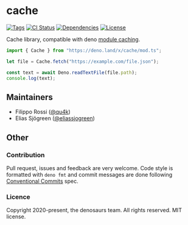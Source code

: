 # cache

[![Tags](https://img.shields.io/github/release/denosaurs/cache)](https://github.com/denosaurs/cache/releases)
[![CI Status](https://img.shields.io/github/workflow/status/denosaurs/cache/check)](https://github.com/denosaurs/cache/actions)
[![Dependencies](https://img.shields.io/github/workflow/status/denosaurs/cache/depsbot?label=dependencies)](https://github.com/denosaurs/depsbot)
[![License](https://img.shields.io/github/license/denosaurs/cache)](https://github.com/denosaurs/cache/blob/master/LICENSE)

Cache library, compatible with deno [module caching](https://deno.land/manual/linking_to_external_code).

```typescript
import { Cache } from "https://deno.land/x/cache/mod.ts";

let file = Cache.fetch("https://example.com/file.json");

const text = await Deno.readTextFile(file.path);
console.log(text);
```

## Maintainers

- Filippo Rossi ([@qu4k](https://github.com/qu4k))
- Elias Sjögreen ([@eliassjogreen](https://github.com/eliassjogreen))

## Other

### Contribution

Pull request, issues and feedback are very welcome. Code style is formatted with `deno fmt` and commit messages are done following [Conventional Commits](https://www.conventionalcommits.org/en/v1.0.0/) spec.

### Licence

Copyright 2020-present, the denosaurs team. All rights reserved. MIT license.
